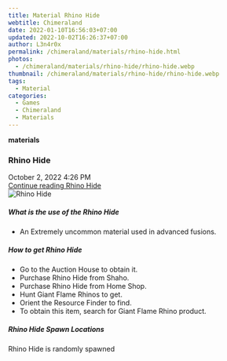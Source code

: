 ```yaml
---
title: Material Rhino Hide
webtitle: Chimeraland
date: 2022-01-10T16:56:03+07:00
updated: 2022-10-02T16:26:37+07:00
author: L3n4r0x
permalink: /chimeraland/materials/rhino-hide.html
photos:
  - /chimeraland/materials/rhino-hide/rhino-hide.webp
thumbnail: /chimeraland/materials/rhino-hide/rhino-hide.webp
tags:
  - Material
categories:
  - Games
  - Chimeraland
  - Materials
---
```


<section id="bootstrap-wrapper">
  <link
    rel="stylesheet"
    href="https://cdn.statically.io/gh/dimaslanjaka/Web-Manajemen/40ac3225/css/bootstrap-4.5-wrapper.css"
  />
  <div
    class="row g-0 border rounded overflow-hidden flex-md-row mb-4 shadow-sm position-relative"
  >
    <div class="col p-4 d-flex flex-column position-static">
      <strong class="d-inline-block mb-2 text-success">materials</strong>
      <h3 class="mb-0">Rhino Hide</h3>
      <div class="mb-1 text-muted">October 2, 2022 4:26 PM</div>
      <a href="#" class="stretched-link d-none">Continue reading Rhino Hide</a>
    </div>
    <div class="col-auto d-none d-lg-block">
      <img
        src="/chimeraland/materials/rhino-hide/rhino-hide.webp"
        alt="Rhino Hide"
      />
    </div>
  </div>
  <div class="row">
    <div class="col-lg-6 col-12 mb-2">
      <div class="card">
        <div class="card-body">
          <h5 class="card-title">What is the use of the Rhino Hide</h5>
          <div class="card-text">
            <ul>
              <li>An Extremely uncommon material used in advanced fusions.</li>
            </ul>
          </div>
        </div>
      </div>
    </div>
    <div class="col-lg-6 col-12 mb-2">
      <div class="card">
        <div class="card-body">
          <h5 class="card-title">How to get Rhino Hide</h5>
          <div class="card-text">
            <ul>
              <li>Go to the Auction House to obtain it.</li>
              <li>Purchase Rhino Hide from Shaho.</li>
              <li>Purchase Rhino Hide from Home Shop.</li>
              <li>Hunt Giant Flame Rhinos to get.</li>
              <li>Orient the Resource Finder to find.</li>
              <li>
                To obtain this item, search for Giant Flame Rhino product.
              </li>
            </ul>
          </div>
        </div>
      </div>
    </div>
    <div class="col-12 mb-2">
      <h5>Rhino Hide Spawn Locations</h5>
      <p>Rhino Hide is randomly spawned</p>
    </div>
  </div>
</section>